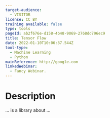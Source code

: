 ```yaml
---
target-audience:
  - VISITOR
license: CC BY
training available: false
type: tools
pageId: ab2f676e-d158-4b48-9069-2768dd796ec9
title: Tensor Flow
date: 2022-01-10T10:06:37.544Z
tool-type:
  - Machine Learning
  - Python
mainReference: http://google.com
linkedWebinar:
  - Fancy Webinar.
---
```

# Description

... is a library about ...

